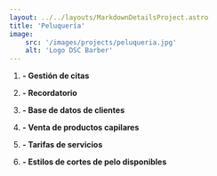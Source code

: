 ```yaml
---
layout: ../../layouts/MarkdownDetailsProject.astro
title: 'Peluquería'
image:
    src: '/images/projects/peluqueria.jpg'
    alt: 'Logo DSC Barber'
---
```


1. **- Gestión de citas**

2. **- Recordatorio**

3. **- Base de datos de clientes**

4. **- Venta de productos capilares**

5. **- Tarifas de servicios**

6. **- Estilos de cortes de pelo disponibles**
